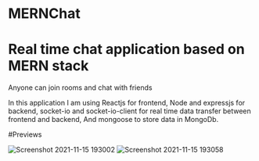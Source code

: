 # MERNChat
# Real time chat application based on MERN stack
Anyone can join rooms and chat with friends

In this application I am using Reactjs for frontend,
Node and expressjs for backend, socket-io and socket-io-client
for real time data transfer between frontend and backend,
And mongoose to store data in MongoDb.


#Previews

![Screenshot 2021-11-15 193002](https://user-images.githubusercontent.com/61231732/141795510-099f6824-cbc6-441a-9468-cb74b54b1e43.png)
![Screenshot 2021-11-15 193058](https://user-images.githubusercontent.com/61231732/141795691-ac0fa1ec-52f8-4760-8716-3d5568a2c534.png)
